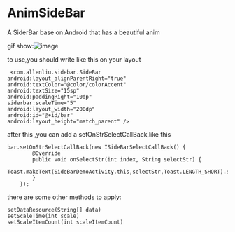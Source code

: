 # AnimSideBar
A SiderBar base on Android that has a beautiful anim

gif show:![image](https://cloud.githubusercontent.com/assets/12408339/15278798/0df854a2-1b50-11e6-962e-15cb94ecc113.gif ) 

to use,you should write like this on your layout  

     <com.allenliu.sidebar.SideBar
    android:layout_alignParentRight="true"
    android:textColor="@color/colorAccent"
    android:textSize="15sp"
    android:paddingRight="10dp"
    siderbar:scaleTime="5"
    android:layout_width="200dp"
    android:id="@+id/bar"
    android:layout_height="match_parent" />

after this ,you can add a setOnStrSelectCallBack,like this

    bar.setOnStrSelectCallBack(new ISideBarSelectCallBack() {
            @Override
            public void onSelectStr(int index, String selectStr) {
                Toast.makeText(SideBarDemoActivity.this,selectStr,Toast.LENGTH_SHORT).show();
            }
        });
        
        
there are some other methods to apply:
     
    setDataResource(String[] data)
    setScaleTime(int scale)
    setScaleItemCount(int scaleItemCount)
